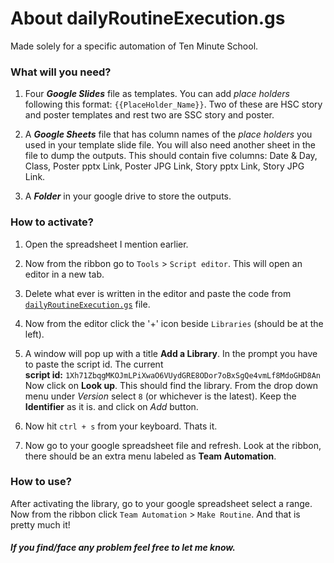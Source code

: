 # About dailyRoutineExecution.gs

 Made solely for a specific automation of Ten Minute School.

### What will you need?

  1. Four ***Google Slides*** file as templates. You can add *place holders* following this format: `{{PlaceHolder_Name}}`.
    Two of these are HSC story and poster templates and rest two are SSC story and poster.

  2. A ***Google Sheets*** file that has column names of the *place holders* you used in your template slide file. You will also need another sheet in the
     file to dump the outputs. This should contain five columns: Date & Day, Class, Poster pptx Link, Poster JPG Link, Story pptx Link, Story JPG Link.

  3. A ***Folder*** in your google drive to store the outputs.

### How to activate?

  1. Open the spreadsheet I mention earlier.

  2. Now from the ribbon go to `Tools` > `Script editor`. This will open an editor in a new tab.

  3. Delete what ever is written in the editor and paste the code from [`dailyRoutineExecution.gs`](https://github.com/s-shifat/Automation-Scripts/blob/main/10MS/Daily-Routine/dailyRoutineExecution.gs) file.

  4. Now from the editor click the '+' icon beside `Libraries` (should be at the left).

  5. A window will pop up with a title **Add a Library**. In the prompt you have to paste the script id.
    The current <br> 
    **script id:** `1Xh71ZbqgMKOJmLPiXwaO6VUydGRE8ODor7oBxSgQe4vmLf8MdoGHD8An` <br>
    Now click on **Look up**.  This should find the library.
    From the drop down menu under *Version* select `8` (or whichever is the latest).
    Keep the **Identifier** as it is. and click on *Add* button.

  6. Now hit `ctrl + s` from your keyboard. Thats it.
  7. Now go to your google spreadsheet file and refresh. Look at the ribbon, there should be an extra menu labeled as **Team Automation**.

### How to use?

  After activating the library, go to your google spreadsheet select a range. Now from the ribbon click `Team Automation` > `Make Routine`. And that is pretty much it!

##### If you find/face any problem feel free to let me know.
